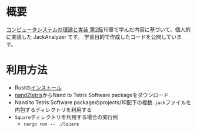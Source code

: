 # 概要
[コンピュータシステムの理論と実装 第2版](https://www.oreilly.co.jp/books/9784814400874/)10章で学んだ内容に基づいて、個人的に実装した JackAnalyzer です。
学習目的で作成したコードを公開しています。

# 利用方法
- Rustの[インストール](https://www.rust-lang.org/tools/install)
- [nand2tetris](https://www.nand2tetris.org/software)からNand to Tetris Software packageをダウンロード
- Nand to Tetris Software packageのprojects/10配下の複数`.jack`ファイルを内包するディレクトリを利用する
- `Square`ディレクトリを利用する場合の実行例
  - `cargo run -- ./Square`
